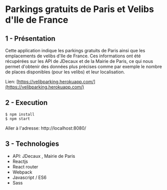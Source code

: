 # Parkings gratuits de Paris et Velibs d'Ile de France

## 1 - Présentation

Cette application indique les parkings gratuits de Paris ainsi que les emplacements de velibs d'Ile de France.
Ces informations ont été récupérées sur les API de JDecaux et de la Mairie de Paris, ce qui nous permet d'obtenir des
données plus précises comme par exemple le nombre de places disponibles (pour les velibs) et leur localisation.

Lien: [https://velibparking.herokuapp.com/](https://velibparking.herokuapp.com/) 
## 2 - Execution

```
$ npm install
$ npm start
```
Aller à l'adresse: http://localhost:8080/

## 3 - Technologies
- API: JDecaux , Mairie de Paris
- Reactjs
- React router
- Webpack
- Javascript / ES6
- Sass

